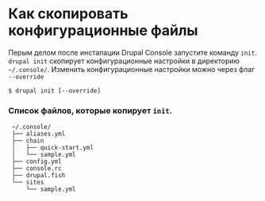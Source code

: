 # Как скопировать конфигурационные файлы

Перым делом после инсталации Drupal Console запустите команду `init`. `drupal init` скопирует конфигурационные настройки в директорию `~/.console/`. Изменить конфигурационные настройки можно через флаг `--override`
 
 ```
 $ drupal init [--override]
 ```
 
### Список файлов, которые копирует `init`.
```
 ~/.console/ 
 ├── aliases.yml 
 ├── chain
 │   ├── quick-start.yml
 │   └── sample.yml 
 ├── config.yml 
 ├── console.rc 
 ├── drupal.fish 
 └── sites 
     └── sample.yml 
```
